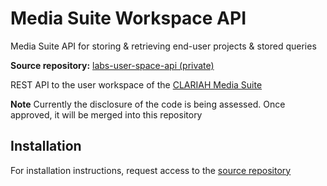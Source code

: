 # Media Suite Workspace API
Media Suite API for storing & retrieving end-user projects & stored queries


**Source repository:** [labs-user-space-api (private)](https://github.com/beeldengeluid/labs-user-space-api)

REST API to the user workspace of the [CLARIAH Media Suite](https://mediasuite.clariah.nl)

**Note** Currently the disclosure of the code is being assessed. Once approved, it will be merged into this repository

## Installation
For installation instructions, request access to the [source repository](https://github.com/beeldengeluid/labs-user-space-api)

